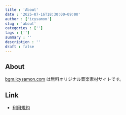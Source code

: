 ```yaml
---
title : 'About'
date : '2025-07-16T18:30:00+09:00'
author : ['icysamon']
slug : 'about'
categories : ['']
tags : ['']
summary : ''
description : ''
draft : false
---
```


## About
[bgm.icysamon.com](/) は無料オリジナル音楽素材サイトです。

## Link
- [利用規約](/terms-of-service/)
